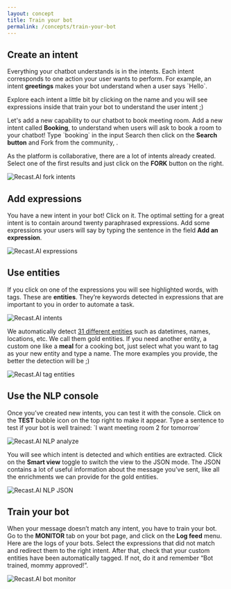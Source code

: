 ```yaml
---
layout: concept
title: Train your bot
permalink: /concepts/train-your-bot
---
```


## Create an intent

Everything your chatbot understands is in the intents. Each intent corresponds to one action your user wants to perform. For example, an intent **greetings** makes your bot understand when a user says \`Hello\`.

Explore each intent a little bit by clicking on the name and you will see expressions inside that train your bot to understand the user intent ;)

Let's add a new capability to our chatbot to book meeting room. Add a new intent called **Booking**, to understand when users will ask to book a room to your chatbot! Type \`booking\` in the input Search then click on the **Search button** and Fork from the community, .

As the platform is collaborative, there are a lot of intents already created. Select one of the first results and just click on the **FORK** button on the right.

![Recast.AI fork intents](https://cdn.recast.ai/man/introduction/search-booking.png)

## Add expressions

You have a new intent in your bot! Click on it. The optimal setting for a great intent is to contain around twenty paraphrased expressions. Add some expressions your users will say by typing the sentence in the field **Add an expression**.

![Recast.AI expressions](https://cdn.recast.ai/man/introduction/booking-intent.png)

## Use entities

If you click on one of the expressions you will see highlighted words, with tags. These are **entities**. They’re keywords detected in expressions that are important to you in order to automate a task.

![Recast.AI intents](https://cdn.recast.ai/man/recast-ai-entitiesb.png)

We automatically detect <a target="_blank" rel="noopener noreferrer" href="https://recast.ai/docs/api-reference#list-of-entities">31 different entities</a> such as datetimes, names, locations, etc.
We call them gold entities. If you need another entity, a custom one like a **meal** for a cooking bot, just select what you want to tag as your new entity and type a name. The more examples you provide, the better the detection will be ;)

![Recast.AI tag entities](https://cdn.recast.ai/man/recast-ai-tag-entitiesb.png)

## Use the NLP console

Once you’ve created new intents, you can test it with the console. Click on the **TEST** bubble icon on the top right to make it appear. Type a sentence to test if your bot is well trained: \`I want meeting room 2 for tomorrow\`

![Recast.AI NLP analyze](https://cdn.recast.ai/man/introduction/console-view.png)

You will see which intent is detected and which entities are extracted. Click on the **Smart view** toggle to switch the view to the JSON mode.
The JSON contains a lot of useful information about the message you’ve sent, like all the enrichments we can provide for the gold entities.

![Recast.AI NLP JSON](https://cdn.recast.ai/man/introduction/console-json.png)

## Train your bot

When your message doesn’t match any intent, you have to train your bot. Go to the **MONITOR** tab on your bot page, and click on the **Log feed** menu.
Here are the logs of your bots. Select the expressions that did not match and redirect them to the right intent. After that, check that your custom entities have been automatically tagged. If not, do it and remember “Bot trained, mommy approved!”.

![Recast.AI bot monitor](https://cdn.recast.ai/man/introduction/monitor-log-feed.png)
